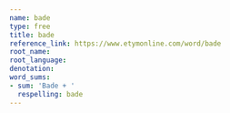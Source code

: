 ```yaml
---
name: bade
type: free
title: bade
reference_link: https://www.etymonline.com/word/bade
root_name: 
root_language: 
denotation: 
word_sums:
- sum: 'Bade + '
  respelling: bade
---
```

